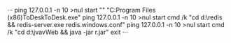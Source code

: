 ···
ping 127.0.0.1 -n 10 >nul
start "" "C:Program Files (x86)ToDeskToDesk.exe"
ping 127.0.0.1 -n 10 >nul
start cmd /k "cd d:\redis && redis-server.exe redis.windows.conf"
ping 127.0.0.1 -n 10 >nul
start cmd /k "cd d:\jvavWeb && java -jar r.jar"
exit
···
